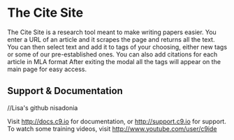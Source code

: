 # The Cite Site

The Cite Site is a research tool meant to make writing papers easier.
You enter a URL of an article and it scrapes the page and returns all the text.
You can then select text and add it to tags of your choosing, either new tags or some of our pre-established ones.
You can also add citations for each article in MLA format
After exiting the modal all the tags will appear on the main page for easy access.


## Support & Documentation

//Lisa's github
nisadonia

Visit http://docs.c9.io for documentation, or http://support.c9.io for support.
To watch some training videos, visit http://www.youtube.com/user/c9ide
